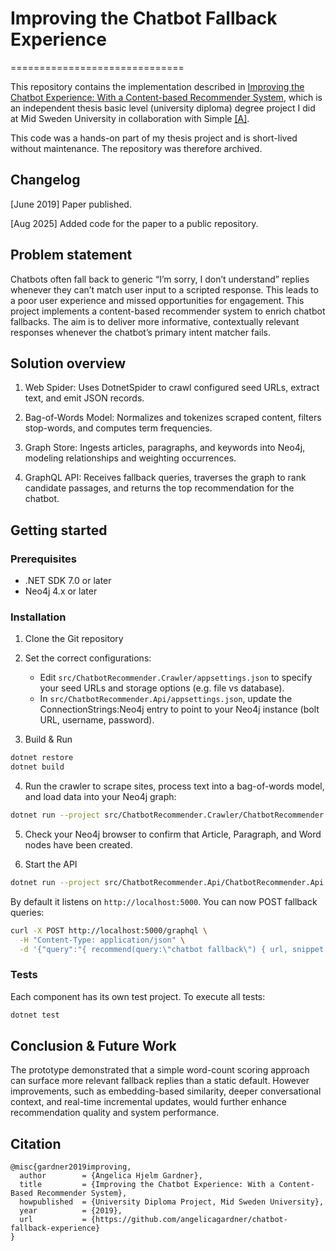 # Improving the Chatbot Fallback Experience
==============================

This repository contains the implementation described in [Improving the Chatbot Experience: With a Content-based Recommender System](https://www.diva-portal.org/smash/get/diva2:1324846/FULLTEXT01.pdf), which is an independent thesis basic level (university diploma) degree project I did at Mid Sweden University in collaboration with Simple [[A]](https://simplea.com/).

This code was a hands-on part of my thesis project and is short-lived without maintenance. The repository was therefore archived.

## Changelog

[June 2019] Paper published.

[Aug 2025] Added code for the paper to a public repository.

## Problem statement

Chatbots often fall back to generic “I’m sorry, I don’t understand” replies whenever they can’t match user input to a scripted response. This leads to a poor user experience and missed opportunities for engagement. This project implements a content-based recommender system to enrich chatbot fallbacks. The aim is to deliver more informative, contextually relevant responses whenever the chatbot’s primary intent matcher fails.

## Solution overview

1. Web Spider: Uses DotnetSpider to crawl configured seed URLs, extract text, and emit JSON records.

2. Bag-of-Words Model: Normalizes and tokenizes scraped content, filters stop-words, and computes term frequencies.

3. Graph Store: Ingests articles, paragraphs, and keywords into Neo4j, modeling relationships and weighting occurrences.

4. GraphQL API: Receives fallback queries, traverses the graph to rank candidate passages, and returns the top recommendation for the chatbot.

## Getting started

### Prerequisites

- .NET SDK 7.0 or later
- Neo4j 4.x or later

### Installation

1. Clone the Git repository

2. Set the correct configurations:
    - Edit `src/ChatbotRecommender.Crawler/appsettings.json` to specify your seed URLs and storage options (e.g. file vs database).
    - In `src/ChatbotRecommender.Api/appsettings.json`, update the ConnectionStrings:Neo4j entry to point to your Neo4j instance (bolt URL, username, password).

3. Build & Run
```bash
dotnet restore
dotnet build
```

4. Run the crawler to scrape sites, process text into a bag-of-words model, and load data into your Neo4j graph:
```bash
dotnet run --project src/ChatbotRecommender.Crawler/ChatbotRecommender.Crawler.csproj
```

5. Check your Neo4j browser to confirm that Article, Paragraph, and Word nodes have been created.

6. Start the API
```bash
dotnet run --project src/ChatbotRecommender.Api/ChatbotRecommender.Api.csproj
```
By default it listens on `http://localhost:5000`. You can now POST fallback queries:
```bash
curl -X POST http://localhost:5000/graphql \
  -H "Content-Type: application/json" \
  -d '{"query":"{ recommend(query:\"chatbot fallback\") { url, snippet } }"}'
```

### Tests

Each component has its own test project. To execute all tests:
```bash
dotnet test
```

## Conclusion & Future Work

The prototype demonstrated that a simple word-count scoring approach can surface more relevant fallback replies than a static default. However improvements, such as embedding-based similarity, deeper conversational context, and real-time incremental updates, would further enhance recommendation quality and system performance.

## Citation

```
@misc{gardner2019improving,
  author        = {Angelica Hjelm Gardner},
  title         = {Improving the Chatbot Experience: With a Content-Based Recommender System},
  howpublished  = {University Diploma Project, Mid Sweden University},
  year          = {2019},
  url           = {https://github.com/angelicagardner/chatbot-fallback-experience}
}
```